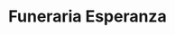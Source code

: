---
title: "Funeraria Esperanza"
url: /liberia/funeraria-esperanza/
shop: directores de funerarias
---